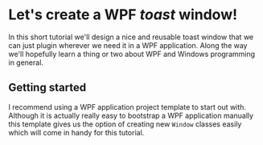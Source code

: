 ﻿# Let's create a WPF *toast* window!
In this short tutorial we'll design a nice and reusable toast window that we can just plugin wherever we need it in a WPF application. Along the way we'll hopefully learn a thing or two about WPF and Windows programming in general.

## Getting started
I recommend using a WPF application project template to start out with. Although it is actually really easy to bootstrap a WPF application manually this template gives us the option of creating new `Window` classes easily which will come in handy for this tutorial.

